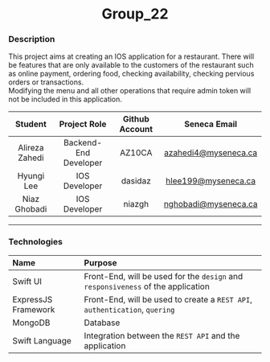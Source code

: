 <h1 align=center> Group_22 </h1>

### Description

This project aims at creating an IOS application for a restaurant. There will be features that are only available to the customers of the restaurant such as online payment, ordering food, checking availability, checking pervious orders or transactions.<br/>
Modifying the menu and all other operations that require admin token will not be included in this application.


| Student | Project Role | Github Account | Seneca Email
|:-:|:-:|:-:|:-:|
| Alireza Zahedi | Backend-End Developer | AZ10CA | azahedi4@myseneca.ca |
| Hyungi Lee | IOS Developer | dasidaz | hlee199@myseneca.ca |
| Niaz Ghobadi | IOS Developer | niazgh | nghobadi@myseneca.ca |
<hr/>

### Technologies

| Name | Purpose |
|:-|:-|
|Swift UI|Front-End, will be used for the `design` and `responsiveness` of the application|
|ExpressJS Framework|Front-End, will be used to create a `REST API`, `authentication`, `quering`|
|MongoDB|Database|
|Swift Language |Integration between the `REST API` and the application|
